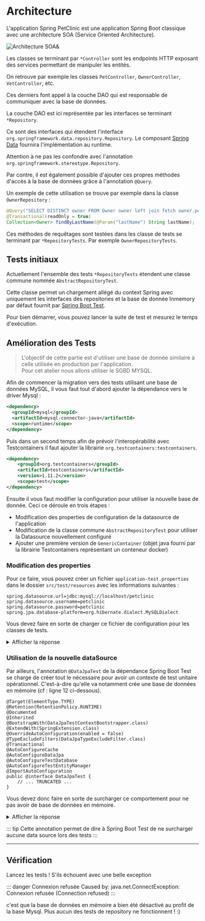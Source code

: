 # Architecture

L'application Spring PetClinic est une application Spring Boot classique avec une architecture SOA (Service Oriented Architecture). 

![Architecture SOA&](architecture.png)


Les classes se terminant par `*Controller` sont les endpoints HTTP exposant des services permettant de manipuler les entités.

On retrouve par exemple les classes `PetController`, `OwnerController`, `VetController`, etc. 

Ces derniers font appel à la couche DAO qui est responsable de communiquer avec la base de données.

La couche DAO est ici représentée par les interfaces se terminant `*Repository`.

Ce sont des interfaces qui étendent l'interface `org.springframework.data.repository.Repository`. Le composant [Spring Data](https://spring.io/projects/spring-data) fournira l'implémentation au runtime. 

Attention à ne pas les confondre avec l'annotation `org.springframework.stereotype.Repository`.

Par contre, il est également possible d'ajouter ces propres méthodes d'accès à la base de données grâce à l'annotation `@Query`.

Un exemple de cette utilisation se trouve par exemple dans la classe `OwnerRepository` :

```java
@Query("SELECT DISTINCT owner FROM Owner owner left join fetch owner.pets WHERE owner.lastName LIKE :lastName%")
@Transactional(readOnly = true)
Collection<Owner> findByLastName(@Param("lastName") String lastName);
```

Ces méthodes de requêtages sont testées dans les classe de tests se terminant par `*RepositoryTests`. Par exemple `OwnerRepositoryTests`.

## Tests initiaux

Actuellement l'ensemble des tests `*RepositoryTests` étendent une classe commune nommée `AbstractRepositoryTest`.  
  
Cette classe permet un chargement allégé du context Spring 
avec uniquement les interfaces des repositories et la base de donnée Inmemory par défaut fournit par [Spring Boot Test](https://docs.spring.io/spring-boot/docs/current/reference/html/boot-features-testing.html).

Pour bien démarrer, vous pouvez lancer la suite de test et mesurez le temps d'exécution.

## Amélioration des Tests

> L'objectif de cette partie est d'utiliser une base de donnée similaire à celle utilisée en production par l'application.  
> Pour cet atelier nous allons utiliser le SGBD MYSQL.

Afin de commencer la migration vers des tests utilisant une base de données MySQL, il vous faut tout d'abord ajouter la dépendance vers le driver Mysql :  

```xml
<dependency>
  <groupId>mysql</groupId>
  <artifactId>mysql-connector-java</artifactId>
  <scope>runtime</scope>
</dependency>
``` 

Puis dans un second temps afin de prévoir l'interopérabilité avec Testcontainers il faut ajouter la librairie `org.testcontainers:testcontainers`.
```xml
<dependency>
    <groupId>org.testcontainers</groupId>
    <artifactId>testcontainers</artifactId>
    <version>1.11.2</version>
    <scope>test</scope>
</dependency>
```

Ensuite il vous faut modifier la configuration pour utiliser la nouvelle base de donnée. Ceci ce déroule en trois étapes :  

* Modification des properties de configuration de la datasource de l'application
* Modification de la classe commune `AbstractRepositoryTest` pour utiliser la Datasource nouvellement configuré
* Ajouter une première version de `GenericContainer` (objet java fourni par la librairie Testcontainers représentant un conteneur docker)

### Modification des properties

Pour ce faire, vous pouvez créer un fichier `application-test.properties` dans le dossier `src/test/resources` avec les informations suivantes :

```
spring.datasource.url=jdbc:mysql://localhost/petclinic
spring.datasource.username=petclinic
spring.datasource.password=petclinic
spring.jpa.database-platform=org.hibernate.dialect.MySQLDialect
```

Vous devez faire en sorte de charger ce fichier de configuration pour les classes de tests.

<details>
<summary>Afficher la réponse</summary>

Pour utiliser la nouvelle datasource il vous suffit d'ajouter l'annotation suivante sur la classe `AbstractRepositoryTest`: 

```java
@TestPropertySource(locations="classpath:application-test.properties")
```
</details>


### Utilisation de la nouvelle dataSource
  
Par ailleurs, l'annotation `@DataJpaTest` de la dépendance Spring Boot Test se charge de créer tout le nécessaire pour avoir un contexte de test unitaire opérationnel. 
C'est-à-dire qu'elle va notamment crée une base de données en mémoire (cf : ligne 12 ci-dessous).

```java{12}
@Target(ElementType.TYPE)
@Retention(RetentionPolicy.RUNTIME)
@Documented
@Inherited
@BootstrapWith(DataJpaTestContextBootstrapper.class)
@ExtendWith(SpringExtension.class)
@OverrideAutoConfiguration(enabled = false)
@TypeExcludeFilters(DataJpaTypeExcludeFilter.class)
@Transactional
@AutoConfigureCache
@AutoConfigureDataJpa
@AutoConfigureTestDatabase
@AutoConfigureTestEntityManager
@ImportAutoConfiguration
public @interface DataJpaTest {
    // ... TRUNCATED ...
}
```

Vous devez donc faire en sorte de surcharger ce comportement pour ne pas avoir de base de données en mémoire.

<details>
<summary>Afficher la réponse</summary>

Pour cela ajouter l'annotation suivante :

```java
@AutoConfigureTestDatabase(replace = AutoConfigureTestDatabase.Replace.NONE)
```
</details>

::: tip
Cette annotation permet de dire à Spring Boot Test de ne surcharger aucune data source lors des tests
:::

--- 

## Vérification

Lancez les tests ! S'ils échouent avec une belle exception

::: danger Connexion refusée
Caused by: java.net.ConnectException: Connexion refusée (Connection refused)
:::

c'est que la base de données en mémoire a bien été désactivé au profit de la base Mysql. Plus aucun des tests de repository ne fonctionnent ! :) 



